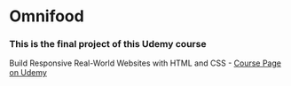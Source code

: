 # Omnifood

### This is the final project of this Udemy course

Build Responsive Real-World Websites with HTML and CSS - [Course Page on Udemy](https://www.udemy.com/course/design-and-develop-a-killer-website-with-html5-and-css3/?couponCode=LETSLEARNNOWPP)
